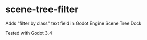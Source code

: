 # scene-tree-filter
Adds "filter by class" text field in Godot Engine Scene Tree Dock

Tested with Godot 3.4
